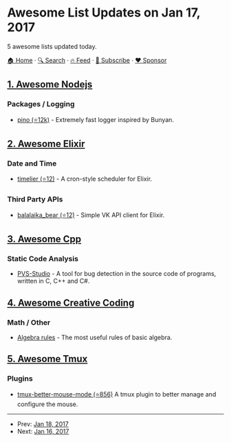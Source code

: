 # Awesome List Updates on Jan 17, 2017

5 awesome lists updated today.

[🏠 Home](/README.md) · [🔍 Search](https://www.trackawesomelist.com/search/) · [🔥 Feed](https://www.trackawesomelist.com/rss.xml) · [📮 Subscribe](https://trackawesomelist.us17.list-manage.com/subscribe?u=d2f0117aa829c83a63ec63c2f&id=36a103854c) · [❤️  Sponsor](https://github.com/sponsors/theowenyoung)



## [1. Awesome Nodejs](/content/sindresorhus/awesome-nodejs/README.md)

### Packages / Logging

*   [pino (⭐12k)](https://github.com/pinojs/pino) - Extremely fast logger inspired by Bunyan.

## [2. Awesome Elixir](/content/h4cc/awesome-elixir/README.md)

### Date and Time

*   [timelier (⭐12)](https://github.com/ausimian/timelier) - A cron-style scheduler for Elixir.

### Third Party APIs

*   [balalaika\_bear (⭐12)](https://github.com/ayrat555/balalaika_bear) - Simple VK API client for Elixir.

## [3. Awesome Cpp](/content/fffaraz/awesome-cpp/README.md)

### Static Code Analysis

*   [PVS-Studio](http://www.viva64.com/en/pvs-studio/) - A tool for bug detection in the source code of programs, written in C, C++ and C#.

## [4. Awesome Creative Coding](/content/terkelg/awesome-creative-coding/README.md)

### Math / Other

*   [Algebra rules](http://algebrarules.com/) - The most useful rules of basic algebra.

## [5. Awesome Tmux](/content/rothgar/awesome-tmux/README.md)

### Plugins

*   [tmux-better-mouse-mode (⭐856)](https://github.com/NHDaly/tmux-better-mouse-mode) A tmux plugin to better manage and configure the mouse.

---

- Prev: [Jan 18, 2017](/content/2017/01/18/README.md)
- Next: [Jan 16, 2017](/content/2017/01/16/README.md)